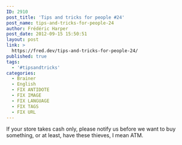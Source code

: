 ```yaml
---
ID: 2910
post_title: 'Tips and tricks for people #24'
post_name: tips-and-tricks-for-people-24
author: Frédéric Harper
post_date: 2012-09-15 15:50:51
layout: post
link: >
  https://fred.dev/tips-and-tricks-for-people-24/
published: true
tags:
  - '#tipsandtricks'
categories:
  - Brainer
  - English
  - FIX ANTIDOTE
  - FIX IMAGE
  - FIX LANGUAGE
  - FIX TAGS
  - FIX URL
---
```

If your store takes cash only, please notify us before we want to buy something, or at least, have these thieves, I mean ATM.
